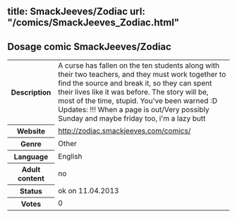 title: SmackJeeves/Zodiac
url: "/comics/SmackJeeves_Zodiac.html"
---
Dosage comic SmackJeeves/Zodiac
-----------------------------------------

<table class="comicinfo">
<tr>
<th>Description</th><td>A curse has fallen on the ten students along with their two teachers, and they must work together to find the source and break it, so they can spent their lives like it was before. The story will be, most of the time, stupid. You've been warned :D Updates: !!! When a page is out/Very possibly Sunday and maybe friday too, i'm a lazy butt</td>
</tr>
<tr>
<th>Website</th><td><a href="http://zodiac.smackjeeves.com/comics/">http://zodiac.smackjeeves.com/comics/</a></td>
</tr>
<tr>
<th>Genre</th><td>Other</td>
</tr>
<tr>
<th>Language</th><td>English</td>
</tr>
<tr>
<th>Adult content</th><td>no</td>
</tr>
<tr>
<th>Status</th><td>ok on 11.04.2013</td>
</tr>
<tr>
<th>Votes</th><td>0</div></td>
</tr>
</table>

